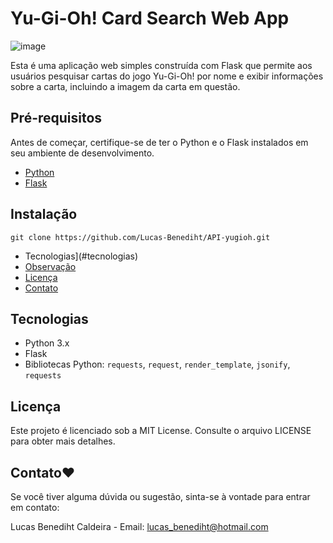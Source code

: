 # Yu-Gi-Oh! Card Search Web App

![image](https://github.com/Lucas-Benediht/API-yugioh/assets/110697669/0d87bd3b-135b-4d48-a73f-6c23e6555af5)

Esta é uma aplicação web simples construída com Flask que permite aos usuários pesquisar cartas do jogo Yu-Gi-Oh! por nome e exibir informações sobre a carta, incluindo a imagem da carta em questão.

## Pré-requisitos

Antes de começar, certifique-se de ter o Python e o Flask instalados em seu ambiente de desenvolvimento.

- [Python](https://www.python.org/downloads/)
- [Flask](https://flask.palletsprojects.com/en/2.1.x/installation/)

## Instalação

   `git clone https://github.com/Lucas-Benediht/API-yugioh.git`
   
- Tecnologias](#tecnologias)
- [Observação](#observação)
- [Licença](#licença)
- [Contato](#contato)

## Tecnologias
- Python 3.x
- Flask
- Bibliotecas Python: `requests`, `request`, `render_template`, `jsonify`, `requests`

## Licença
Este projeto é licenciado sob a MIT License. Consulte o arquivo LICENSE para obter mais detalhes.

## Contato❤️

Se você tiver alguma dúvida ou sugestão, sinta-se à vontade para entrar em contato:

Lucas Benediht Caldeira - Email: lucas_benediht@hotmail.com 

